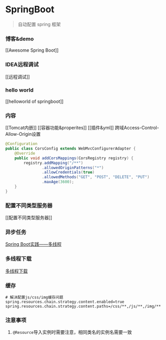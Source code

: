 # SpringBoot
> 自动配置 spring 框架
### 博客&demo
[[Awesome Spring Boot]]
### IDEA远程调试
[[远程调试]]
### hello world
[[helloworld of springboot]]

### 内容
[[Tomcat内嵌]]
[[容器功能&properites]]
[[插件&yml]]
跨域Access-Control-Allow-Origin设置
```java
@Configuration  
public class CorsConfig extends WebMvcConfigurerAdapter {  
    @Override  
    public void addCorsMappings(CorsRegistry registry) {  
        registry.addMapping("/**")  
                .allowedOriginPatterns("*")  
                .allowCredentials(true)  
                .allowedMethods("GET", "POST", "DELETE", "PUT") 
                .maxAge(3600);  
    }
}
```
### 配置不同类型服务器
[[配置不同类型服务器]]
### 异步任务
[Spring Boot实践——多线程](https://www.cnblogs.com/onlymate/p/9686740.html)
### 多线程下载
[多线程下载](https://blog.csdn.net/weixin_39717692/article/details/112282654)
### 缓存
```properties
# 解决配置js/css/img缓存问题
spring.resources.chain.strategy.content.enabled=true
spring.resources.chain.strategy.content.paths=/css/**,/js/**,/img/**
```
### 注意事项
1. `@Resource`导入实例时需要注意，相同类名的实例名需要一致